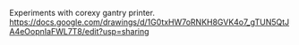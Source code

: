 Experiments with corexy gantry printer.
https://docs.google.com/drawings/d/1G0txHW7oRNKH8GVK4o7_gTUN5QtJA4eOopnIaFWL7T8/edit?usp=sharing
